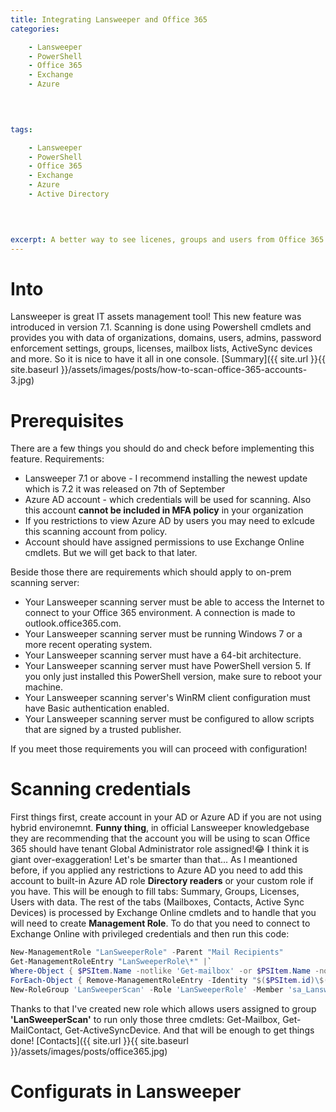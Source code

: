 ```yaml
---
title: Integrating Lansweeper and Office 365
categories:

    - Lansweeper
    - PowerShell
    - Office 365
    - Exchange
    - Azure

    
    

tags:

    - Lansweeper
    - PowerShell
    - Office 365
    - Exchange
    - Azure
    - Active Directory

    
    

excerpt: A better way to see licenes, groups and users from Office 365
---
```

# Into

Lansweeper is great IT assets management tool! This new feature was introduced in version 7.1. Scanning is done using Powershell cmdlets and provides you with data of organizations, domains, users, admins, password enforcement settings, groups, licenses, mailbox lists, ActiveSync devices and more. So it is nice to have it all in one console.
[Summary]({{ site.url }}{{ site.baseurl }}/assets/images/posts/how-to-scan-office-365-accounts-3.jpg)
# Prerequisites

There are a few things you should do and check before implementing this feature. Requirements:

* Lansweeper 7.1 or above - I recommend installing the newest update which is 7.2 it was released on 7th of September
* Azure AD account -  which credentials will be used for scanning. Also this account **cannot be included in MFA policy** in your organization
* If you restrictions to view Azure AD by users you may need to exlcude this scanning account from policy.
* Account should have assigned permissions to use Exchange Online cmdlets. But we will get back to that later.

Beside those there are requirements which should apply to on-prem scanning server:

* Your Lansweeper scanning server must be able to access the Internet to connect to your Office 365 environment. A connection is made to outlook.office365.com.
* Your Lansweeper scanning server must be running Windows 7 or a more recent operating system.
* Your Lansweeper scanning server must have a 64-bit architecture.
* Your Lansweeper scanning server must have PowerShell version 5. If you only just installed this PowerShell version, make sure to reboot your machine.
* Your Lansweeper scanning server's WinRM client configuration must have Basic authentication enabled.
* Your Lansweeper scanning server must be configured to allow scripts that are signed by a trusted publisher.

If you meet those requirements you will can proceed with configuration!
# Scanning credentials

First things first, create account in your AD or Azure AD if you are not using hybrid environemnt. 
**Funny thing**, in official Lansweeper knowledgebase they are recommending that the account you will be using to scan Office 365 should have tenant Global Administrator role assigned!😂 I think it is giant over-exaggeration! 
Let's be smarter than that... As I meantioned before, if you applied any restrictions to Azure AD you need to add this account to built-in Azure AD role **Directory readers** or your custom role if you have. This will be enough to fill tabs: Summary, Groups, Licenses, Users with data. The rest of the tabs (Mailboxes, Contacts, Active Sync Devices) is processed by Exchange Online cmdlets and to handle that you will need to create **Management Role**.
To do that you need to connect to Exchange Online with privileged credentials and then run this code:
``` powershell
New-ManagementRole "LanSweeperRole" -Parent "Mail Recipients"
Get-ManagementRoleEntry "LanSweeperRole\*" |`
Where-Object { $PSItem.Name -notlike 'Get-mailbox' -or $PSItem.Name -notlike 'Get-mailContact' -or $PSItem.Name -notlike 'Get-ActiveSyncDevice' } |`
ForEach-Object { Remove-ManagementRoleEntry -Identity "$($PSItem.id)\$($PSItem.name)" -Confirm:$false }
New-RoleGroup 'LanSweeperScan' -Role 'LanSweeperRole' -Member 'sa_Lansweeper_O365'
```
Thanks to that I've created new role which allows users assigned to group **'LanSweeperScan'** to run only those three cmdlets: Get-Mailbox, Get-MailContact, Get-ActiveSyncDevice. And that will be enough to get things done!
[Contacts]({{ site.url }}{{ site.baseurl }}/assets/images/posts/office365.jpg)

# Configurats in Lansweeper
